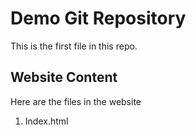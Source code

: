 # Demo Git Repository

This is the first file in this repo.

## Website Content

Here are the files in the website

1. Index.html

